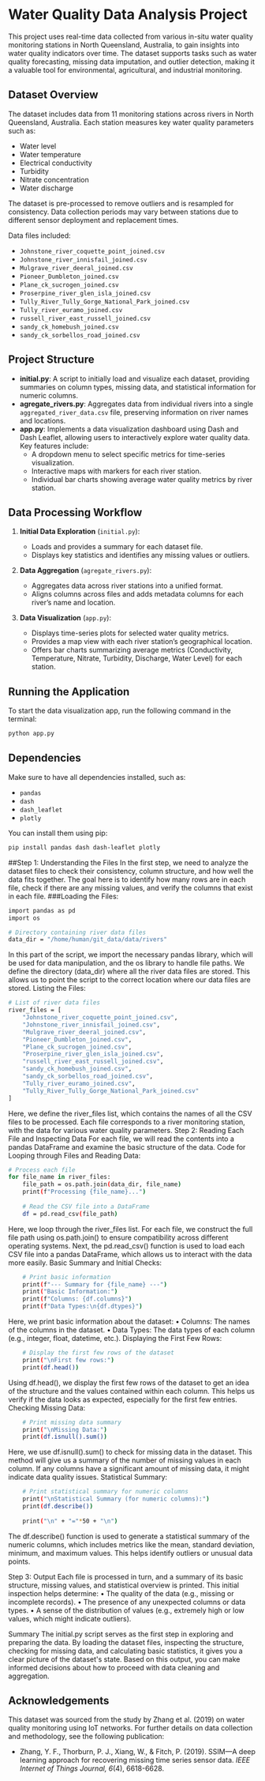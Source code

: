 ﻿# Water Quality Data Analysis Project

This project uses real-time data collected from various in-situ water quality monitoring stations in North Queensland, Australia, to gain insights into water quality indicators over time. The dataset supports tasks such as water quality forecasting, missing data imputation, and outlier detection, making it a valuable tool for environmental, agricultural, and industrial monitoring.

## Dataset Overview

The dataset includes data from 11 monitoring stations across rivers in North Queensland, Australia. Each station measures key water quality parameters such as:
- Water level
- Water temperature
- Electrical conductivity
- Turbidity
- Nitrate concentration
- Water discharge

The dataset is pre-processed to remove outliers and is resampled for consistency. Data collection periods may vary between stations due to different sensor deployment and replacement times.

Data files included:
- `Johnstone_river_coquette_point_joined.csv`
- `Johnstone_river_innisfail_joined.csv`
- `Mulgrave_river_deeral_joined.csv`
- `Pioneer_Dumbleton_joined.csv`
- `Plane_ck_sucrogen_joined.csv`
- `Proserpine_river_glen_isla_joined.csv`
- `Tully_River_Tully_Gorge_National_Park_joined.csv`
- `Tully_river_euramo_joined.csv`
- `russell_river_east_russell_joined.csv`
- `sandy_ck_homebush_joined.csv`
- `sandy_ck_sorbellos_road_joined.csv`

## Project Structure

- **initial.py**: A script to initially load and visualize each dataset, providing summaries on column types, missing data, and statistical information for numeric columns.
- **agregate_rivers.py**: Aggregates data from individual rivers into a single `aggregated_river_data.csv` file, preserving information on river names and locations.
- **app.py**: Implements a data visualization dashboard using Dash and Dash Leaflet, allowing users to interactively explore water quality data. Key features include:
  - A dropdown menu to select specific metrics for time-series visualization.
  - Interactive maps with markers for each river station.
  - Individual bar charts showing average water quality metrics by river station.

## Data Processing Workflow

1. **Initial Data Exploration** (`initial.py`):
   - Loads and provides a summary for each dataset file.
   - Displays key statistics and identifies any missing values or outliers.

2. **Data Aggregation** (`agregate_rivers.py`):
   - Aggregates data across river stations into a unified format.
   - Aligns columns across files and adds metadata columns for each river’s name and location.

3. **Data Visualization** (`app.py`):
   - Displays time-series plots for selected water quality metrics.
   - Provides a map view with each river station’s geographical location.
   - Offers bar charts summarizing average metrics (Conductivity, Temperature, Nitrate, Turbidity, Discharge, Water Level) for each station.

## Running the Application

To start the data visualization app, run the following command in the terminal:

```bash
python app.py
```
## Dependencies

Make sure to have all dependencies installed, such as:

- `pandas`
- `dash`
- `dash_leaflet`
- `plotly`

You can install them using pip:

```bash
pip install pandas dash dash-leaflet plotly
```


##Step 1: Understanding the Files
In the first step, we need to analyze the dataset files to check their consistency, column structure, and how well the data fits together. The goal here is to identify how many rows are in each file, check if there are any missing values, and verify the columns that exist in each file.
###Loading the Files:
```bash
import pandas as pd
import os

# Directory containing river data files
data_dir = "/home/human/git_data/data/rivers"
```
In this part of the script, we import the necessary pandas library, which will be used for data manipulation, and the os library to handle file paths.
We define the directory (data_dir) where all the river data files are stored. This allows us to point the script to the correct location where our data files are stored.
Listing the Files:
```bash
# List of river data files
river_files = [
    "Johnstone_river_coquette_point_joined.csv",
    "Johnstone_river_innisfail_joined.csv",
    "Mulgrave_river_deeral_joined.csv",
    "Pioneer_Dumbleton_joined.csv",
    "Plane_ck_sucrogen_joined.csv",
    "Proserpine_river_glen_isla_joined.csv",
    "russell_river_east_russell_joined.csv",
    "sandy_ck_homebush_joined.csv",
    "sandy_ck_sorbellos_road_joined.csv",
    "Tully_river_euramo_joined.csv",
    "Tully_River_Tully_Gorge_National_Park_joined.csv"
]
```
Here, we define the river_files list, which contains the names of all the CSV files to be processed. Each file corresponds to a river monitoring station, with the data for various water quality parameters.
Step 2: Reading Each File and Inspecting Data
For each file, we will read the contents into a pandas DataFrame and examine the basic structure of the data.
Code for Looping through Files and Reading Data:
```bash
# Process each file
for file_name in river_files:
    file_path = os.path.join(data_dir, file_name)
    print(f"Processing {file_name}...")
    
    # Read the CSV file into a DataFrame
    df = pd.read_csv(file_path)
```
Here, we loop through the river_files list. For each file, we construct the full file path using os.path.join() to ensure compatibility across different operating systems.
Next, the pd.read_csv() function is used to load each CSV file into a pandas DataFrame, which allows us to interact with the data more easily.
Basic Summary and Initial Checks:
```bash
    # Print basic information
    print(f"--- Summary for {file_name} ---")
    print("Basic Information:")
    print(f"Columns: {df.columns}")
    print(f"Data Types:\n{df.dtypes}")
```
Here, we print basic information about the dataset:
    • Columns: The names of the columns in the dataset.
    • Data Types: The data types of each column (e.g., integer, float, datetime, etc.).
Displaying the First Few Rows:
```bash
    # Display the first few rows of the dataset
    print("\nFirst few rows:")
    print(df.head())
```
Using df.head(), we display the first few rows of the dataset to get an idea of the structure and the values contained within each column. This helps us verify if the data looks as expected, especially for the first few entries.
Checking Missing Data:
```bash
    # Print missing data summary
    print("\nMissing Data:")
    print(df.isnull().sum())
```
Here, we use df.isnull().sum() to check for missing data in the dataset. This method will give us a summary of the number of missing values in each column. If any columns have a significant amount of missing data, it might indicate data quality issues.
Statistical Summary:
```bash
    # Print statistical summary for numeric columns
    print("\nStatistical Summary (for numeric columns):")
    print(df.describe())
    
    print("\n" + "="*50 + "\n")
```
The df.describe() function is used to generate a statistical summary of the numeric columns, which includes metrics like the mean, standard deviation, minimum, and maximum values. This helps identify outliers or unusual data points.

Step 3: Output
Each file is processed in turn, and a summary of its basic structure, missing values, and statistical overview is printed. This initial inspection helps determine:
    • The quality of the data (e.g., missing or incomplete records).
    • The presence of any unexpected columns or data types.
    • A sense of the distribution of values (e.g., extremely high or low values, which might indicate outliers).

Summary
The initial.py script serves as the first step in exploring and preparing the data. By loading the dataset files, inspecting the structure, checking for missing data, and calculating basic statistics, it gives you a clear picture of the dataset's state. Based on this output, you can make informed decisions about how to proceed with data cleaning and aggregation.






## Acknowledgements

This dataset was sourced from the study by Zhang et al. (2019) on water quality monitoring using IoT networks. For further details on data collection and methodology, see the following publication:

- Zhang, Y. F., Thorburn, P. J., Xiang, W., & Fitch, P. (2019). SSIM—A deep learning approach for recovering missing time series sensor data. *IEEE Internet of Things Journal, 6*(4), 6618-6628.
